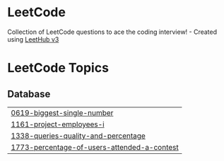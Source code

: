 # LeetCode
Collection of LeetCode questions to ace the coding interview! - Created using [LeetHub v3](https://github.com/raphaelheinz/LeetHub-3.0)

<!---LeetCode Topics Start-->
# LeetCode Topics
## Database
|  |
| ------- |
| [0619-biggest-single-number](https://github.com/Jaeyeonnn/LeetCode/tree/master/0619-biggest-single-number) |
| [1161-project-employees-i](https://github.com/Jaeyeonnn/LeetCode/tree/master/1161-project-employees-i) |
| [1338-queries-quality-and-percentage](https://github.com/Jaeyeonnn/LeetCode/tree/master/1338-queries-quality-and-percentage) |
| [1773-percentage-of-users-attended-a-contest](https://github.com/Jaeyeonnn/LeetCode/tree/master/1773-percentage-of-users-attended-a-contest) |
<!---LeetCode Topics End-->